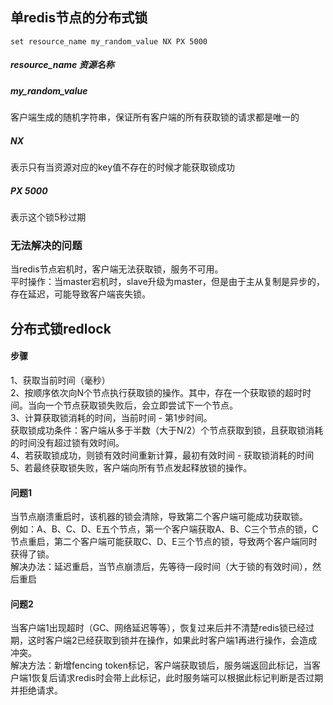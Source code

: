 ## 单redis节点的分布式锁
```
set resource_name my_random_value NX PX 5000
```
##### resource_name 资源名称
##### my_random_value
客户端生成的随机字符串，保证所有客户端的所有获取锁的请求都是唯一的
##### NX
表示只有当资源对应的key值不存在的时候才能获取锁成功
##### PX 5000
表示这个锁5秒过期

### 无法解决的问题
当redis节点宕机时，客户端无法获取锁，服务不可用。  
平时操作：当master宕机时，slave升级为master，但是由于主从复制是异步的，存在延迟，可能导致客户端丧失锁。
## 分布式锁redlock
#### 步骤
1、获取当前时间（毫秒）  
2、按顺序依次向N个节点执行获取锁的操作。其中，存在一个获取锁的超时时间。当向一个节点获取锁失败后，会立即尝试下一个节点。  
3、计算获取锁消耗的时间，当前时间 - 第1步时间。  
获取锁成功条件：客户端从多于半数（大于N/2）个节点获取到锁，且获取锁消耗的时间没有超过锁有效时间。  
4、若获取锁成功，则锁有效时间重新计算，最初有效时间 - 获取锁消耗的时间  
5、若最终获取锁失败，客户端向所有节点发起释放锁的操作。

#### 问题1
当节点崩溃重启时，该机器的锁会清除，导致第二个客户端可能成功获取锁。  
例如：A、B、C、D、E五个节点，第一个客户端获取A、B、C三个节点的锁，C节点重启，第二个客户端可能获取C、D、E三个节点的锁，导致两个客户端同时获得了锁。  
解决办法：延迟重启，当节点崩溃后，先等待一段时间（大于锁的有效时间），然后重启

#### 问题2
当客户端1出现超时（GC、网络延迟等等），恢复过来后并不清楚redis锁已经过期，这时客户端2已经获取到锁并在操作，如果此时客户端1再进行操作，会造成冲突。  
解决方法：新增fencing token标记，客户端获取锁后，服务端返回此标记，当客户端1恢复后请求redis时会带上此标记，此时服务端可以根据此标记判断是否过期并拒绝请求。  
